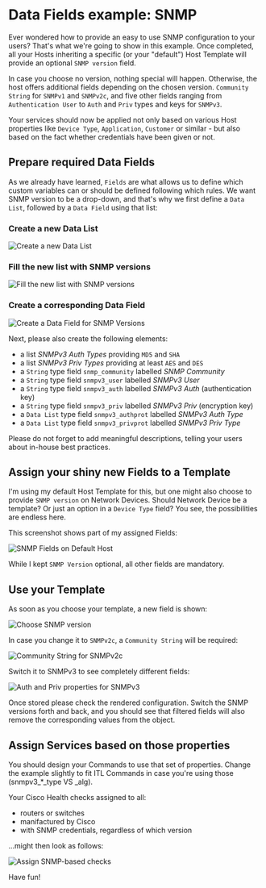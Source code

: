 Data Fields example: SNMP
=========================

Ever wondered how to provide an easy to use SNMP configuration to your users?
That's what we're going to show in this example. Once completed, all your Hosts
inheriting a specific (or your "default") Host Template will provide an optional
`SNMP version` field.

In case you choose no version, nothing special will happen. Otherwise, the host
offers additional fields depending on the chosen version. `Community String` for
`SNMPv1` and `SNMPv2c`, and five other fields ranging from `Authentication User`
to `Auth` and `Priv` types and keys for `SNMPv3`.

Your services should now be applied not only based on various Host properties
like `Device Type`, `Application`, `Customer` or similar - but also based on
the fact whether credentials have been given or not.


Prepare required Data Fields
----------------------------

As we already have learned, `Fields` are what allows us to define which custom
variables can or should be defined following which rules. We want SNMP version
to be a drop-down, and that's why we first define a `Data List`, followed by
a `Data Field` using that list:

### Create a new Data List

![Create a new Data List](screenshot/director/16_fields_snmp/161_snmp_versions_create_list.png)

### Fill the new list with SNMP versions

![Fill the new list with SNMP versions](screenshot/director/16_fields_snmp/162_snmp_versions_fill_list.png)

### Create a corresponding Data Field

![Create a Data Field for SNMP Versions](screenshot/director/16_fields_snmp/163_snmp_version_create_field.png)

Next, please also create the following elements:

* a list *SNMPv3 Auth Types* providing `MD5` and `SHA`
* a list *SNMPv3 Priv Types* providing at least `AES` and `DES`
* a `String` type field `snmp_community` labelled *SNMP Community*
* a `String` type field `snmpv3_user` labelled *SNMPv3 User*
* a `String` type field `snmpv3_auth` labelled *SNMPv3 Auth* (authentication key)
* a `String` type field `snmpv3_priv` labelled *SNMPv3 Priv* (encryption key)
* a `Data List` type field `snmpv3_authprot` labelled *SNMPv3 Auth Type*
* a `Data List` type field `snmpv3_privprot` labelled *SNMPv3 Priv Type*

Please do not forget to add meaningful descriptions, telling your users about
in-house best practices.


Assign your shiny new Fields to a Template
------------------------------------------

I'm using my default Host Template for this, but one might also choose to provide
`SNMP version` on Network Devices. Should Network Device be a template? Or just
an option in a `Device Type` field? You see, the possibilities are endless here.

This screenshot shows part of my assigned Fields:

![SNMP Fields on Default Host](screenshot/director/16_fields_snmp/164_snmp_fields_on_template.png)

While I kept `SNMP Version` optional, all other fields are mandatory.


Use your Template
-----------------

As soon as you choose your template, a new field is shown:

![Choose SNMP version](screenshot/director/16_fields_snmp/165_host_snmp_choose.png)

In case you change it to `SNMPv2c`, a `Community String` will be required:

![Community String for SNMPv2c](screenshot/director/16_fields_snmp/166_host_snmp_v2c.png)

Switch it to SNMPv3 to see completely different fields:

![Auth and Priv properties for SNMPv3](screenshot/director/16_fields_snmp/167_host_snmp_v3.png)

Once stored please check the rendered configuration. Switch the SNMP versions
forth and back, and you should see that filtered fields will also remove the
corresponding values from the object.


Assign Services based on those properties
-----------------------------------------

You should design your Commands to use that set of properties. Change the example
slightly to fit ITL Commands in case you're using those (snmpv3_*_type VS _alg).

Your Cisco Health checks assigned to all:

* routers or switches
* manifactured by Cisco
* with SNMP credentials, regardless of which version

...might then look as follows:

![Assign SNMP-based checks](screenshot/director/16_fields_snmp/168_assign_snmp_check.png)

Have fun!